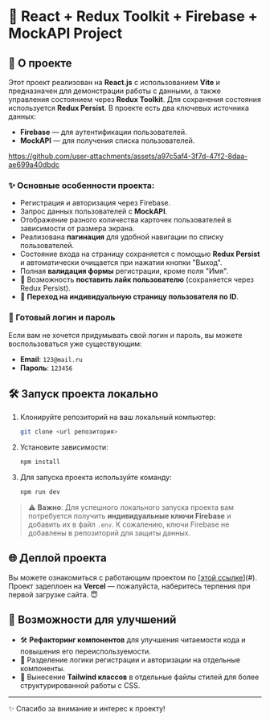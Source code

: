 # 🚀 React + Redux Toolkit + Firebase + MockAPI Project

## 📄 О проекте

Этот проект реализован на **React.js** с использованием **Vite** и предназначен для демонстрации работы с данными, а также управления состоянием через **Redux Toolkit**. Для сохранения состояния используется **Redux Persist**. В проекте есть два ключевых источника данных:
- **Firebase** — для аутентификации пользователей.
- **MockAPI** — для получения списка пользователей.

https://github.com/user-attachments/assets/a97c5af4-3f7d-47f2-8daa-ae699a40dbdc

### ✨ Основные особенности проекта:
- Регистрация и авторизация через Firebase.
- Запрос данных пользователей с **MockAPI**.
- Отображение разного количества карточек пользователей в зависимости от размера экрана.
- Реализована **пагинация** для удобной навигации по списку пользователей.
- Состояние входа на страницу сохраняется с помощью **Redux Persist** и автоматически очищается при нажатии кнопки "Выход".
- Полная **валидация формы** регистрации, кроме поля "Имя".
- 💖 Возможность **поставить лайк пользователю** (сохраняется через Redux Persist).
- 🔗 **Переход на индивидуальную страницу пользователя по ID**.

### 🔑 Готовый логин и пароль

Если вам не хочется придумывать свой логин и пароль, вы можете воспользоваться уже существующим:

- **Email**: `123@mail.ru`
- **Пароль**: `123456`

## 🛠 Запуск проекта локально

1. Клонируйте репозиторий на ваш локальный компьютер:

    ```bash
    git clone <url репозитория>
    ```

2. Установите зависимости:

    ```bash
    npm install
    ```

3. Для запуска проекта используйте команду:

    ```bash
    npm run dev
    ```

> ⚠️ **Важно**: Для успешного локального запуска проекта вам потребуется получить **индивидуальные ключи Firebase** и добавить их в файл `.env`. К сожалению, ключи Firebase не добавлены в репозиторий для защиты данных.

## 🌐 Деплой проекта

Вы можете ознакомиться с работающим проектом по [[этой ссылке](https://antipoff-test-task-mauve.vercel.app/)](#). Проект задеплоен на **Vercel** — пожалуйста, наберитесь терпения при первой загрузке сайта. 😇

## 🔧 Возможности для улучшений

- 🛠 **Рефакторинг компонентов** для улучшения читаемости кода и повышения его переиспользуемости.
- 🧩 Разделение логики регистрации и авторизации на отдельные компоненты.
- 🎨 Вынесение **Tailwind классов** в отдельные файлы стилей для более структурированной работы с CSS.

---

✨ Спасибо за внимание и интерес к проекту!
